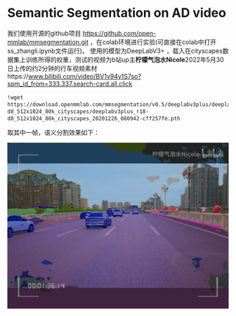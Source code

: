 # Semantic Segmentation on AD video
我们使用开源的github项目 https://github.com/open-mmlab/mmsegmentation.git ，在colab环境进行实验(可直接在colab中打开ss_zhangli.ipynb文件运行)。
使用的模型为DeepLabV3+ ，载入在cityscapes数据集上训练所得的权重，测试的视频为b站up主**柠檬气泡水Nicole**2022年5月30日上传的约2分钟的行车视频素材https://www.bilibili.com/video/BV1v94y1S7so?spm_id_from=333.337.search-card.all.click
```
!wget https://download.openmmlab.com/mmsegmentation/v0.5/deeplabv3plus/deeplabv3plus_r18-d8_512x1024_80k_cityscapes/deeplabv3plus_r18-d8_512x1024_80k_cityscapes_20201226_080942-cff257fe.pth
```
取其中一帧，语义分割效果如下：

![image](https://github.com/LearningHarder/deeplearning-course/blob/master/final-pj/SemanticSegmentation/testimg.jpg)
